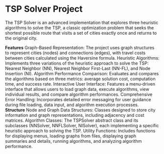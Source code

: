 # TSP Solver Project
The TSP Solver is an advanced implementation that explores three heuristic algorithms to solve the TSP, a classic optimization problem that seeks the shortest possible route that visits a set of cities exactly once and returns to the original city.

**Features**
Graph-Based Representation: The project uses graph structures to represent cities (nodes) and connections (edges), with travel costs between cities calculated using the Haversine formula.
Heuristic Algorithms: Implements three variations of the heuristic approach to solve the TSP: Nearest Neighbor (NN), Nearest Neighbor First-Last (NN-FL), and Node Insertion (NI).
Algorithm Performance Comparison: Evaluates and compares the algorithms based on three metrics: average solution cost, computation time, and success rate.
Interactive User Interface: Features a menu-driven interface that allows users to load graph data, execute algorithms, view individual results, and compare algorithm performances.
Comprehensive Error Handling: Incorporates detailed error messaging for user guidance during file loading, data input, and algorithm execution processes.
**Structure**
Node and Graph Data Structures: Classes designed to store city information and graph representations, including adjacency and cost matrices.
Algorithm Classes: The TSPSolver abstract class and its subclasses (NNSolver, NNFLSolver, NISolver), each implementing a specific heuristic approach to solving the TSP.
Utility Functions: Includes functions for displaying menus, loading graphs from files, displaying graph summaries and details, running algorithms, and analyzing algorithm performance.
